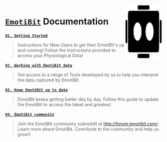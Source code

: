 <img src="./assets/EmotiBit-logo.svg" align="right" width="120" height="178">

# [`EmotiBit`](https://www.emotibit.com/) Documentation
[**`01. Getting Started`**](./Getting_Started.md) 
> Instructions for New Users to get their EmotiBit's up and running! Follow the instructions provided to access your Physiological Data!

[**`02. Working with EmotiBit data`**](./Working_with_emotibit_data.md) 
> Get access to a range of Tools developed by us to help you interpret the data captured by EmotiBit.

[**`03. Keep EmotiBit up to date`**](./Keep_emotibit_up_to_date.md)
> EmotiBit keeps getting better day by day. Follow this guide to update the EmotiBit to access the latest and greatest.

[**`04. EmotiBit community`**](./Contributing_to_emotibit_community/)
> Join the EmotiBit community subreddit at http://forum.emotibit.com/.
> Learn more about EmotiBit. Contribute to the community and help us grow!!

[EmotiBit_outOfBox]: ./assets/emotibit-outOfBox.png ""
